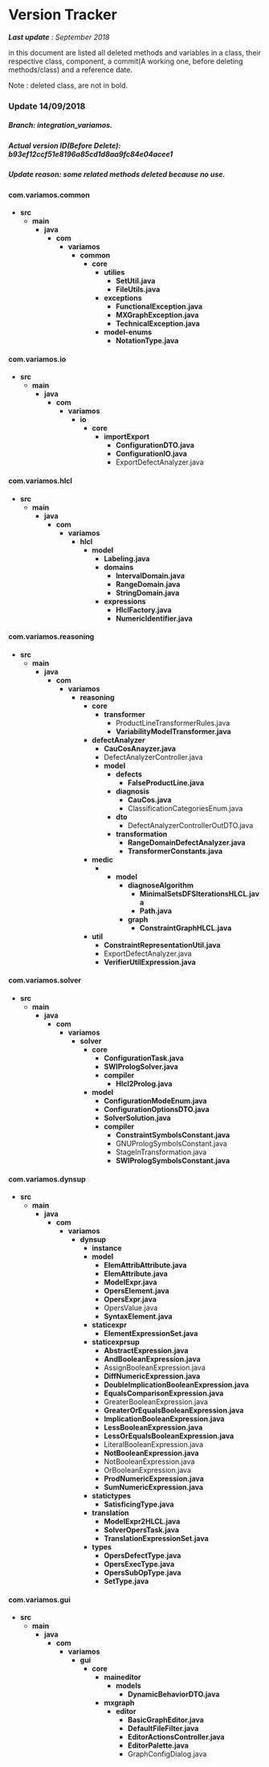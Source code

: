 
#  **Version Tracker**

***Last update*** : *September 2018*  

in this document are listed all deleted methods and variables in a class, their respective class, component, a commit(A working one, before deleting methods/class) and a reference date. 

Note : deleted class, are not in bold. 

### **Update 14/09/2018** 

##### **Branch:**  integration_variamos.
##### **Actual version ID(Before Delete):** b93ef12ccf51e8196a85cd1d8aa9fc84e04acee1
##### **Update reason:** some related methods deleted because no use. 

#### **com.variamos.common** 
* **src**
    + **main**  
        - **java** 
             * **com**
                * **variamos**
                    * **common**
                        * **core**
                            * **utilies**
                                * **SetUtil.java**
                                * **FileUtils.java**
                            *  **exceptions**
                                * **FunctionalException.java**
                                * **MXGraphException.java**
                                * **TechnicalException.java**
                            *  **model-enums**
                                * **NotationType.java**

#### **com.variamos.io**
* **src**
    + **main**  
        - **java** 
             * **com**
                * **variamos**
                    * **io**
                        * **core**
                            * **importExport**
                                * **ConfigurationDTO.java**
                                * **ConfigurationIO.java**
                                * ExportDefectAnalyzer.java

#### **com.variamos.hlcl** 

* **src**
    + **main**  
        - **java** 
             * **com**
                * **variamos**
                    * **hlcl**
                        * **model**
                            * **Labeling.java** 
                            * **domains**
                                * **IntervalDomain.java**
                                * **RangeDomain.java**
                                * **StringDomain.java**
                            * **expressions**
                                * **HlclFactory.java**
                                * **NumericIdentifier.java**

#### **com.variamos.reasoning** 

* **src**
    + **main**  
        - **java** 
             * **com**
                * **variamos**
                    * **reasoning**
                        * **core**
                            * **transformer** 
                                * ProductLineTransformerRules.java
                                * **VariabilityModelTransformer.java**
                        * **defectAnalyzer**
                            * **CauCosAnayzer.java**   
                            * DefectAnalyzerController.java
                            * **model**
                                * **defects** 
                                    * **FalseProductLine.java**
                                * **diagnosis**
                                    *  **CauCos.java**
                                    *  ClassificationCategoriesEnum.java
                                * **dto**
                                    * DefectAnalyzerControllerOutDTO.java
                                * **transformation**
                                    * **RangeDomainDefectAnalyzer.java**
                                    * **TransformerConstants.java**
                        * **medic**
                            * * **model**
                                * **diagnoseAlgorithm**
                                    * **MinimalSetsDFSIterationsHLCL.java**
                                    * **Path.java**
                                * **graph**
                                    * **ConstraintGraphHLCL.java**
                        * **util**
                            * **ConstraintRepresentationUtil.java**
                            * ExportDefectAnalyzer.java
                            * **VerifierUtilExpression.java** 

#### **com.variamos.solver** 

* **src**
    + **main**  
        - **java** 
             * **com**
                * **variamos**
                    * **solver**
                        * **core**
                            * **ConfigurationTask.java** 
                            * **SWIPrologSolver.java**
                            * **compiler**
                                * **Hlcl2Prolog.java**
                        * **model**
                            * **ConfigurationModeEnum.java**
                            * **ConfigurationOptionsDTO.java**
                            * **SolverSolution.java**
                            * **compiler**
                                * **ConstraintSymbolsConstant.java**
                                * GNUPrologSymbolsConstant.java
                                * StageInTransformation.java
                                * **SWIPrologSymbolsConstant.java**


#### **com.variamos.dynsup** 

* **src**
    + **main**  
        - **java** 
             * **com**
                * **variamos**
                    * **dynsup**
                        * **instance**
                        * **model**
                            * **ElemAttribAttribute.java**
                            * **ElemAttribute.java**
                            * **ModelExpr.java**
                            * **OpersElement.java**
                            * **OpersExpr.java**    
                            * OpersValue.java
                            * **SyntaxElement.java**
                        * **staticexpr**
                            * **ElementExpressionSet.java** 
                        * **staticexprsup**
                            * **AbstractExpression.java**
                            * **AndBooleanExpression.java**
                            * AssignBooleanExpression.java 
                            * **DiffNumericExpression.java**
                            * **DoubleImplicationBooleanExpression.java**
                            * **EqualsComparisonExpression.java**
                            * GreaterBooleanExpression.java
                            * **GreaterOrEqualsBooleanExpression.java**
                            * **ImplicationBooleanExpression.java**
                            * **LessBooleanExpression.java**
                            * **LessOrEqualsBooleanExpression.java**
                            * LiteralBooleanExpression.java
                            * **NotBooleanExpression.java**
                            * NotBooleanExpression.java
                            * OrBooleanExpression.java
                            * **ProdNumericExpression.java**
                            * **SumNumericExpression.java**
                        * **statictypes**
                            * **SatisficingType.java**
                        * **translation**
                            * **ModelExpr2HLCL.java**
                            * **SolverOpersTask.java**
                            * **TranslationExpressionSet.java**
                        * **types**
                            * **OpersDefectType.java**
                            * **OpersExecType.java**
                            * **OpersSubOpType.java**
                            * **SetType.java**

#### **com.variamos.gui** 

* **src**
    + **main**  
        - **java** 
             * **com**
                * **variamos**
                    * **gui**
                        * **core**
                            * **maineditor**
                                * **models**
                                    * **DynamicBehaviorDTO.java**
                            * **mxgraph**
                                * **editor**
                                    * **BasicGraphEditor.java**
                                    * **DefaultFileFilter.java**
                                    * **EditorActionsController.java**
                                    * **EditorPalette.java**
                                    * GraphConfigDialog.java


